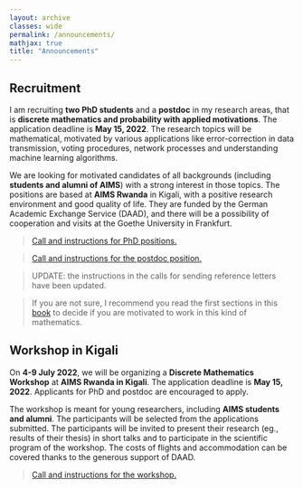 ```yaml
---
layout: archive
classes: wide
permalink: /announcements/
mathjax: true
title: "Announcements"
---
```



## Recruitment

I am recruiting **two PhD students** and a **postdoc** in my research areas, that is **discrete mathematics and probability with applied motivations**. The application deadline is
**May 15, 2022**. The research topics will be mathematical, motivated by various applications like error-correction in data transmission, voting procedures, network processes and understanding machine learning algorithms.

We are looking for motivated candidates of all backgrounds (including **students and alumni of AIMS**) with a strong interest in those topics. The positions are based at **AIMS Rwanda** in Kigali, with a positive research environment and good quality of life. They are funded by the German Academic Exchange Service (DAAD), and there will be a possibility of cooperation and visits at the Goethe University in Frankfurt.

> [Call and instructions for PhD positions.](files/phd_call.pdf)

> [Call and instructions for the postdoc position.](files/postdoc_call.pdf)

> UPDATE: the instructions in the calls for sending reference letters have been updated.

> If you are not sure, I recommend you read the first sections in this
[book](https://www.cs.cmu.edu/~odonnell/papers/Analysis-of-Boolean-Functions-by-Ryan-ODonnell.pdf) to decide if you are motivated to work in this kind of mathematics.


## Workshop in Kigali

On **4-9 July 2022**, we will be organizing a **Discrete Mathematics Workshop** at **AIMS Rwanda in Kigali**. The application deadline is **May 15, 2022**. Applicants for PhD and postdoc are encouraged to apply.

The workshop is meant for young researchers, including **AIMS students and alumni**. The participants will be selected from the applications submitted.
The participants will be invited
to present their research (eg., results of their thesis) in short talks and to participate
in the scientific program of the workshop. The costs of flights and accommodation can
be covered thanks to the generous support of DAAD.

> [Call and instructions for the workshop.](files/workshop_call.pdf)
